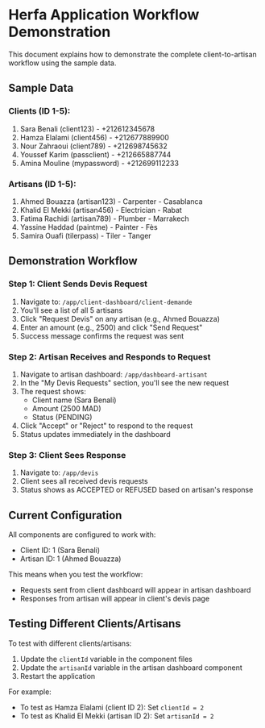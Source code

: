 # Herfa Application Workflow Demonstration

This document explains how to demonstrate the complete client-to-artisan workflow using the sample data.

## Sample Data

### Clients (ID 1-5):
1. Sara Benali (client123) - +212612345678
2. Hamza Elalami (client456) - +212677889900
3. Nour Zahraoui (client789) - +212698745632
4. Youssef Karim (passclient) - +212665887744
5. Amina Mouline (mypassword) - +212699112233

### Artisans (ID 1-5):
1. Ahmed Bouazza (artisan123) - Carpenter - Casablanca
2. Khalid El Mekki (artisan456) - Electrician - Rabat
3. Fatima Rachidi (artisan789) - Plumber - Marrakech
4. Yassine Haddad (paintme) - Painter - Fès
5. Samira Ouafi (tilerpass) - Tiler - Tanger

## Demonstration Workflow

### Step 1: Client Sends Devis Request

1. Navigate to: `/app/client-dashboard/client-demande`
2. You'll see a list of all 5 artisans
3. Click "Request Devis" on any artisan (e.g., Ahmed Bouazza)
4. Enter an amount (e.g., 2500) and click "Send Request"
5. Success message confirms the request was sent

### Step 2: Artisan Receives and Responds to Request

1. Navigate to artisan dashboard: `/app/dashboard-artisant`
2. In the "My Devis Requests" section, you'll see the new request
3. The request shows:
   - Client name (Sara Benali)
   - Amount (2500 MAD)
   - Status (PENDING)
4. Click "Accept" or "Reject" to respond to the request
5. Status updates immediately in the dashboard

### Step 3: Client Sees Response

1. Navigate to: `/app/devis`
2. Client sees all received devis requests
3. Status shows as ACCEPTED or REFUSED based on artisan's response

## Current Configuration

All components are configured to work with:
- Client ID: 1 (Sara Benali)
- Artisan ID: 1 (Ahmed Bouazza)

This means when you test the workflow:
- Requests sent from client dashboard will appear in artisan dashboard
- Responses from artisan will appear in client's devis page

## Testing Different Clients/Artisans

To test with different clients/artisans:
1. Update the `clientId` variable in the component files
2. Update the `artisanId` variable in the artisan dashboard component
3. Restart the application

For example:
- To test as Hamza Elalami (client ID 2): Set `clientId = 2`
- To test as Khalid El Mekki (artisan ID 2): Set `artisanId = 2`